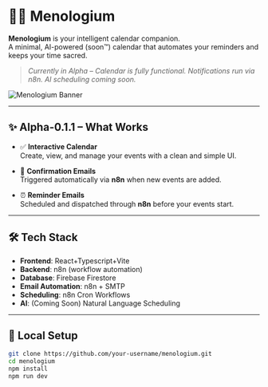 # 🧠📅 Menologium

**Menologium** is your intelligent calendar companion.  
A minimal, AI-powered (soon™) calendar that automates your reminders and keeps your time sacred.

> _Currently in Alpha – Calendar is fully functional. Notifications run via n8n. AI scheduling coming soon._

![Menologium Banner](https://iili.io/3bq4i9n.md.png)

---

## ✨ Alpha-0.1.1 – What Works

- ✅ **Interactive Calendar**  
  Create, view, and manage your events with a clean and simple UI.

- 📧 **Confirmation Emails**  
  Triggered automatically via **n8n** when new events are added.

- ⏰ **Reminder Emails**  
  Scheduled and dispatched through **n8n** before your events start.

---

## 🛠️ Tech Stack

- **Frontend**: React+Typescript+Vite
- **Backend**: n8n (workflow automation)  
- **Database**: Firebase Firestore  
- **Email Automation**: n8n + SMTP
- **Scheduling**: n8n Cron Workflows  
- **AI**: (Coming Soon) Natural Language Scheduling

---

## 🧪 Local Setup

```bash
git clone https://github.com/your-username/menologium.git
cd menologium
npm install
npm run dev
